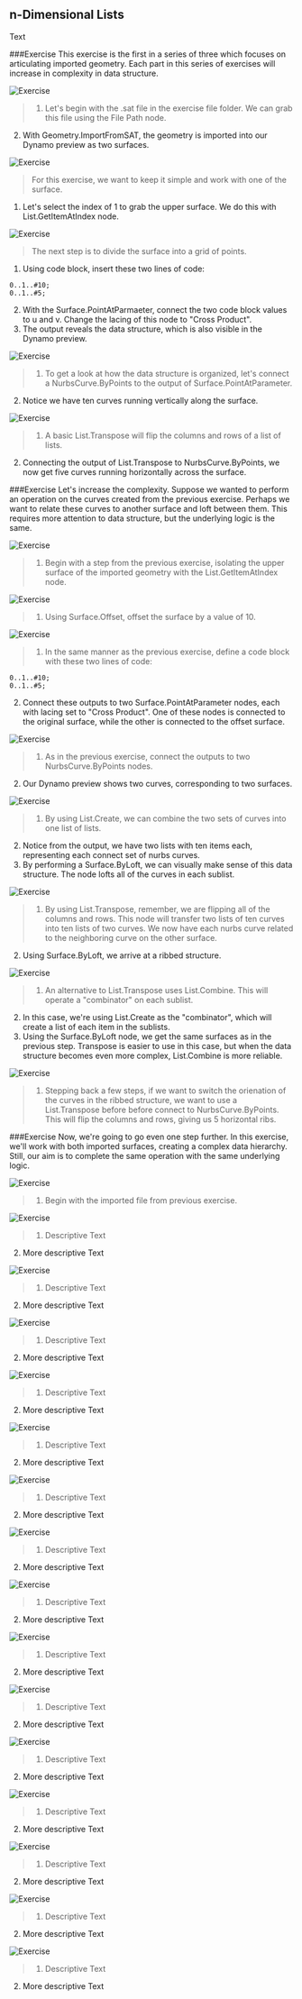 ## n-Dimensional Lists
Text


###Exercise
This exercise is the first in a series of three which focuses on articulating imported geometry.  Each part in this series of exercises will increase in complexity in data structure.

![Exercise](images/6-4/Exercise/A/04.png)
> 1. Let's begin with the .sat file in the exercise file folder.  We can grab this file using the File Path node.
2. With Geometry.ImportFromSAT, the geometry is imported into our Dynamo preview as two surfaces.

![Exercise](images/6-4/Exercise/A/03.png)
> For this exercise, we want to keep it simple and work with one of the surface.
1. Let's select the index of 1 to grab the upper surface.  We do this with List.GetItemAtIndex node.

![Exercise](images/6-4/Exercise/A/02.png)
> The next step is to divide the surface into a grid of points.
1. Using code block, insert these two lines of code:
```
0..1..#10;
0..1..#5;
```
2. With the Surface.PointAtParmaeter, connect the two code block values to u and v.  Change the lacing of this node to "Cross Product".
3. The output reveals the data structure, which is also visible in the Dynamo preview.

![Exercise](images/6-4/Exercise/A/01.png)
> 1. To get a look at how the data structure is organized, let's connect a NurbsCurve.ByPoints to the output of Surface.PointAtParameter.
2. Notice we have ten curves running vertically along the surface.

![Exercise](images/6-4/Exercise/A/00.png)
> 1. A basic List.Transpose will flip the columns and rows of a list of lists.
2. Connecting the output of List.Transpose to NurbsCurve.ByPoints, we now get five curves running horizontally across the surface.


###Exercise
Let's increase the complexity.  Suppose we wanted to perform an operation on the curves created from the previous exercise.  Perhaps we want to relate these curves to another surface and loft between them.  This requires more attention to data structure, but the underlying logic is the same.

![Exercise](images/6-4/Exercise/B/07.png)
> 1. Begin with a step from the previous exercise, isolating the upper surface of the imported geometry with the List.GetItemAtIndex node.

![Exercise](images/6-4/Exercise/B/06.png)
> 1. Using Surface.Offset, offset the surface by a value of 10.

![Exercise](images/6-4/Exercise/B/05.png)
> 1. In the same manner as the previous exercise, define a code block with these two lines of code:
```
0..1..#10;
0..1..#5;
```
2. Connect these outputs to two Surface.PointAtParameter nodes, each with lacing set to "Cross Product".  One of these nodes is connected to the original surface, while the other is connected to the offset surface.

![Exercise](images/6-4/Exercise/B/04.png)
> 1. As in the previous exercise, connect the outputs to two NurbsCurve.ByPoints nodes.
2. Our Dynamo preview shows two curves, corresponding to two surfaces.

![Exercise](images/6-4/Exercise/B/03.png)
> 1. By using List.Create, we can combine the two sets of curves into one list of lists.
2.  Notice from the output, we have two lists with ten items each, representing each connect set of nurbs curves.
3. By performing a Surface.ByLoft, we can visually make sense of this data structure.  The node lofts all of the curves in each sublist.

![Exercise](images/6-4/Exercise/B/02.png)
> 1. By using List.Transpose, remember, we are flipping all of the columns and rows.  This node will transfer two lists of ten curves into ten lists of two curves.  We now have each nurbs curve related to the neighboring curve on the other surface.
2. Using Surface.ByLoft, we arrive at a ribbed structure.

![Exercise](images/6-4/Exercise/B/01.png)
> 1. An alternative to List.Transpose uses List.Combine. This will operate a "combinator" on each sublist.
2. In this case, we're using List.Create as the "combinator", which will create a list of each item in the sublists.
3. Using the Surface.ByLoft node, we get the same surfaces as in the previous step. Transpose is easier to use in this case, but when the data structure becomes even more complex, List.Combine is more reliable.

![Exercise](images/6-4/Exercise/B/00.png)
> 1. Stepping back a few steps, if we want to switch the orienation of the curves in the ribbed structure, we want to use a List.Transpose before before connect to NurbsCurve.ByPoints.  This will flip the columns and rows, giving us 5 horizontal ribs.


###Exercise
Now, we're going to go even one step further.  In this exercise, we'll work with both imported surfaces, creating a complex data hierarchy.  Still, our aim is to complete the same operation with the same underlying logic.

![Exercise](images/6-4/Exercise/C/12.png)
> 1. Begin with the imported file from previous exercise.

![Exercise](images/6-4/Exercise/C/11.png)
> 1. Descriptive Text
2. More descriptive Text

![Exercise](images/6-4/Exercise/C/10.png)
> 1. Descriptive Text
2. More descriptive Text

![Exercise](images/6-4/Exercise/C/09.png)
> 1. Descriptive Text
2. More descriptive Text

![Exercise](images/6-4/Exercise/C/08.png)
> 1. Descriptive Text
2. More descriptive Text

![Exercise](images/6-4/Exercise/C/07.png)
> 1. Descriptive Text
2. More descriptive Text

![Exercise](images/6-4/Exercise/C/06.png)
> 1. Descriptive Text
2. More descriptive Text

![Exercise](images/6-4/Exercise/C/05.png)
> 1. Descriptive Text
2. More descriptive Text

![Exercise](images/6-4/Exercise/C/04.png)
> 1. Descriptive Text
2. More descriptive Text

![Exercise](images/6-4/Exercise/C/03.png)
> 1. Descriptive Text
2. More descriptive Text

![Exercise](images/6-4/Exercise/C/02.png)
> 1. Descriptive Text
2. More descriptive Text

![Exercise](images/6-4/Exercise/C/01.png)
> 1. Descriptive Text
2. More descriptive Text

![Exercise](images/6-4/Exercise/C/00.png)
> 1. Descriptive Text
2. More descriptive Text

![Exercise](images/6-4/Exercise/32.png)
> 1. Descriptive Text
2. More descriptive Text

![Exercise](images/6-4/Exercise/C/31.png)
> 1. Descriptive Text
2. More descriptive Text

![Exercise](images/6-4/Exercise/C/30.png)
> 1. Descriptive Text
2. More descriptive Text

